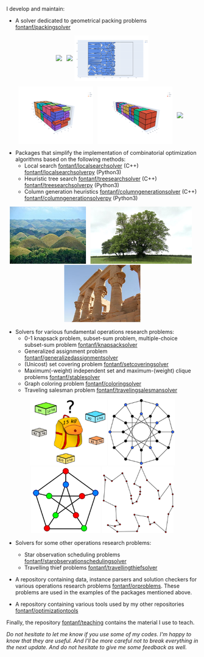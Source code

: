 I develop and maintain:

* A solver dedicated to geometrical packing problems [fontanf/packingsolver](https://github.com/fontanf/packingsolver)
<p align="center">
<img src="https://github.com/fontanf/packingsolver/blob/master/img/rectangleguillotine.png" align=center width="196"> &nbsp;
<img src="https://github.com/fontanf/packingsolver/blob/master/img/rectangle.png" align=center width="196">
<img src="https://github.com/fontanf/packingsolver/blob/master/img/irregular.png" align=center width="196">
</p>
<p align="center">
<img src="https://github.com/fontanf/packingsolver/blob/master/img/box.png" align=center width="196"> &nbsp;
<img src="https://github.com/fontanf/packingsolver/blob/master/img/boxstacks.png" align=center width="196"> &nbsp;
<img src="https://github.com/fontanf/packingsolver/blob/master/img/onedimensional.png" align=center width="196"> &nbsp;
</p>

* Packages that simplify the implementation of combinatorial optimization algorithms based on the following methods:
  * Local search [fontanf/localsearchsolver](https://github.com/fontanf/localsearchsolver) (C++) [fontanf/localsearchsolverpy](https://github.com/fontanf/localsearchsolverpy) (Python3)
  * Heuristic tree search [fontanf/treesearchsolver](https://github.com/fontanf/treesearchsolver) (C++) [fontanf/treesearchsolverpy](https://github.com/fontanf/treesearchsolverpy) (Python3)
  * Column generation heuristics [fontanf/columngenerationsolver](https://github.com/fontanf/columngenerationsolver) (C++) [fontanf/columngenerationsolverpy](https://github.com/fontanf/columngenerationsolverpy) (Python3)
<p align="center">
<img src="https://github.com/fontanf/localsearchsolver/blob/master/img/localsearch.jpg" height="150"> &nbsp;
<img src="https://github.com/fontanf/treesearchsolver/blob/main/img/treesearch.jpg" height="150"> &nbsp;
<img src="https://github.com/fontanf/columngenerationsolver/blob/main/img/columngeneration.jpg" height="150">
</p>

* Solvers for various fundamental operations research problems:
  * 0-1 knapsack problem, subset-sum problem, multiple-choice subset-sum problem [fontanf/knapsacksolver](https://github.com/fontanf/knapsacksolver)
  * Generalized assignment problem [fontanf/generalizedassignmentsolver](https://github.com/fontanf/generalizedassignmentsolver)
  * (Unicost) set covering problem [fontanf/setcoveringsolver](https://github.com/fontanf/setcoveringsolver)
  * Maximum(-weight) independent set and maximum-(weight) clique problems [fontanf/stablesolver](https://github.com/fontanf/stablesolver)
  * Graph coloring problem  [fontanf/coloringsolver](https://github.com/fontanf/coloringsolver)
  * Traveling salesman problem  [fontanf/travelingsalesmansolver](https://github.com/fontanf/travelingsalesmansolver)
<p align="center">
<img src="https://github.com/fontanf/knapsacksolver/blob/master/knapsack.png" height="175"> <img src="https://github.com/fontanf/stablesolver/blob/master/stable.png" height="175"> <img src="https://github.com/fontanf/coloringsolver/blob/master/img/graphcoloring.png" height="175"> <img src="https://github.com/fontanf/travelingsalesmansolver/blob/main/img/travelingsalesman.png" height="175">
</p>

* Solvers for some other operations research problems:
  * Star observation scheduling problems [fontanf/starobservationschedulingsolver](https://github.com/fontanf/starobservationschedulingsolver)
  * Travelling thief problems [fontanf/travellingthiefsolver](https://github.com/fontanf/travellingthiefsolver)

* A repository containing data, instance parsers and solution checkers for various operations research problems  [fontanf/orproblems](https://github.com/fontanf/orproblems). These problems are used in the examples of the packages mentioned above.

* A repository containing various tools used by my other repositories  [fontanf/optimizationtools](https://github.com/fontanf/optimizationtools)

Finally, the repository [fontanf/teaching](https://github.com/fontanf/teaching) contains the material I use to teach.

*Do not hesitate to let me know if you use some of my codes. I'm happy to know that they are useful. And I'll be more careful not to break everything in the next update. And do not hesitate to give me some feedback as well.*
